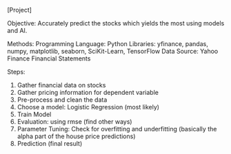 [Project]

Objective: Accurately predict the stocks which yields the most using models and AI.

Methods: 
Programming Language: Python
Libraries: yfinance, pandas, numpy, matplotlib, seaborn, SciKit-Learn, TensorFlow
Data Source: Yahoo Finance Financial Statements

Steps:
1. Gather financial data on stocks
2. Gather pricing information for dependent variable
3. Pre-process and clean the data
4. Choose a model: Logistic Regression (most likely)
5. Train Model
6. Evaluation: using rmse (find other ways)
7. Parameter Tuning: Check for overfitting and underfitting (basically the alpha part of the house price predictions)
8. Prediction (final result)
